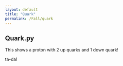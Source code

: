 ```yaml
---
layout: default
title: "Quark"
permalink: /Fall/quark
---
```


## Quark.py
This shows a proton with 2 up quarks and 1 down quark!

<div id="glowscript" class="glowscript">
<meta http-equiv="Content-Type" content="text/html; charset=utf-8">
<link type="text/css" href="https://www.glowscript.org/css/redmond/2.1/jquery-ui.custom.css" rel="stylesheet" />
<link type="text/css" href="https://www.glowscript.org/css/ide.css" rel="stylesheet" />
<script type="text/javascript" src="https://www.glowscript.org/lib/jquery/2.1/jquery.min.js"></script>
<script type="text/javascript" src="https://www.glowscript.org/lib/jquery/2.1/jquery-ui.custom.min.js"></script>
<script type="text/javascript" src="https://www.glowscript.org/package/glow.3.2.min.js"></script>
<script type="text/javascript" src="https://www.glowscript.org/package/RSrun.3.2.min.js"></script>
<script type="text/javascript"><!--//--><![CDATA[//>
<!--
// START JAVASCRIPT
;(function() {;
var ρσ_modules = {};
ρσ_modules.pythonize = {};

(function(){
    function strings() {
        var string_funcs, exclude, name;
        string_funcs = set("capitalize strip lstrip rstrip islower isupper isspace lower upper swapcase center count endswith startswith find rfind index rindex format join ljust rjust partition rpartition replace split rsplit splitlines zfill".split(" "));
        if (!arguments.length) {
            exclude = (function(){
                var s = ρσ_set();
                s.jsset.add("split");
                s.jsset.add("replace");
                return s;
            })();
        } else if (arguments[0]) {
            exclude = Array.prototype.slice.call(arguments);
        } else {
            exclude = null;
        }
        if (exclude) {
            string_funcs = string_funcs.difference(set(exclude));
        }
        var ρσ_Iter0 = string_funcs;
        ρσ_Iter0 = ((typeof ρσ_Iter0[Symbol.iterator] === "function") ? (ρσ_Iter0 instanceof Map ? ρσ_Iter0.keys() : ρσ_Iter0) : Object.keys(ρσ_Iter0));
        for (var ρσ_Index0 of ρσ_Iter0) {
            name = ρσ_Index0;
            (ρσ_expr_temp = String.prototype)[(typeof name === "number" && name < 0) ? ρσ_expr_temp.length + name : name] = (ρσ_expr_temp = ρσ_str.prototype)[(typeof name === "number" && name < 0) ? ρσ_expr_temp.length + name : name];
        }
    };
    if (!strings.__module__) Object.defineProperties(strings, {
        __module__ : {value: "pythonize"}
    });

    ρσ_modules.pythonize.strings = strings;
})();
async function __main__() {
"use strict";
    var display = canvas;
    var scene = canvas();

    var version, print, arange, __name__, type, ρσ_ls, neutron, quarks, dt, tmax, t, vout, q;
    version = ρσ_list_decorate([ "3.2", "glowscript" ]);
    Array.prototype['+'] = function(r) {return this.concat(r)}
    Array.prototype['*'] = function(r) {return __array_times_number(this, r)}
    window.__GSlang = "vpython";
    print = GSprint;
    arange = range;
    __name__ = "__main__";
    type = pytype;
    var strings = ρσ_modules.pythonize.strings;

    strings();
    "6";
    neutron = ρσ_interpolate_kwargs.call(this, sphere, [ρσ_desugar_kwargs({opacity: .3})]);
    "9";
    async function q_init() {
        "10";
        return random()["-"](.5);
    };
    if (!q_init.__module__) Object.defineProperties(q_init, {
        __module__ : {value: null}
    });

    "13";
    quarks = ρσ_list_decorate([]);
    "15";
    quarks.append(ρσ_interpolate_kwargs.call(this, cone, [ρσ_desugar_kwargs({radius: .1, axis: vec(0, .2, 0), color: color.red, type: "up", pos: vec((await q_init()), (await q_init()), (await q_init())), v: vec((await q_init()), (await q_init()), (await q_init()))})]));
    "18";
    quarks.append(ρσ_interpolate_kwargs.call(this, cone, [ρσ_desugar_kwargs({radius: .1, axis: vec(0, .2["-u"](), 0), color: color.green, type: "down", pos: vec((await q_init()), (await q_init()), (await q_init())), v: vec((await q_init()), (await q_init()), (await q_init()))})]));
    "21";
    quarks.append(ρσ_interpolate_kwargs.call(this, cone, [ρσ_desugar_kwargs({radius: .1, axis: vec(0, .2["-u"](), 0), color: color.blue, type: "down", pos: vec((await q_init()), (await q_init()), (await q_init())), v: vec((await q_init()), (await q_init()), (await q_init()))})]));
    "26";
    dt = .05;
    "27";
    tmax = 10;
    "28";
    t = 0;
    "31";
    while (t["<"](tmax)) {
        "32";
        (await rate(40));
        "35";
        var ρσ_Iter1 = quarks;
        ρσ_Iter1 = ((typeof ρσ_Iter1[Symbol.iterator] === "function") ? (ρσ_Iter1 instanceof Map ? ρσ_Iter1.keys() : ρσ_Iter1) : Object.keys(ρσ_Iter1));
        for (var ρσ_Index1 of ρσ_Iter1) {
            q = ρσ_Index1;
            "36";
            q.pos=q.pos["+"](q.v["*"](dt));
            "37";
            vout = q.pos.dot(q.v)["/"](mag(q.pos));
            "40";
            if (mag(q.pos)[">"](1["-"](q.radius)) && vout[">"](0)) {
                "42";
                q.v = q.v["-"](2["*"](vout)["*"](q.pos)["/"](mag(q.pos)));
            }
        }
        "44";
        t=t["+"](dt);
    }
    "47";
    print("Done!");
};
if (!__main__.__module__) Object.defineProperties(__main__, {
    __module__ : {value: null}
});

;$(function(){ window.__context = { glowscript_container: $("#glowscript").removeAttr("id") }; __main__() })})()
// END JAVASCRIPT
//--><!]]></script>
</div>

ta-da!
